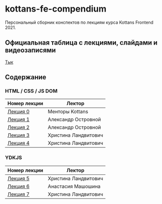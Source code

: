 # kottans-fe-compendium

Персональный сборник конспектов по лекциям курса Kottans Frontend 2021.

## Официальная таблица с лекциями, слайдами и видеозаписями

[Тык](https://github.com/kottans/frontend/blob/master/SCHEDULE.md)

## Содержание

### HTML / CSS / JS DOM

| Номер лекции                                | Лектор               |
| ------------------------------------------- | -------------------- |
| [Лекция 0](./lections/lection0/lection0.md) | Менторы Kottans      |
| [Лекция 1](./lections/lection1/lection1.md) | Александр Островной  |
| [Лекция 2](./lections/lection2/lection2.md) | Александр Островной  |
| [Лекция 3](./lections/lection3/lection3.md) | Христина Ландвитович |
| [Лекция 4](./lections/lection4/lection4.md) | Христина Ландвитович |

### YDKJS

| Номер лекции                                | Лектор               |
| ------------------------------------------- | -------------------- |
| [Лекция 5](./lections/lection5/lection5/md) | Христина Ландвитович |
| [Лекция 6](./lections/lection6/lection6.md) | Анастасия Машошина   |
| [Лекция 7](./lections/lection7/lection7.md) | Христина Ландвитович |
